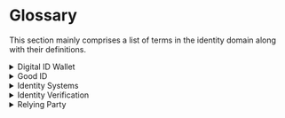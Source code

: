 # Glossary

This section mainly comprises a list of terms in the identity domain along with their definitions.

<details>

<summary>Digital ID Wallet</summary>

A digital ID wallet is a tool that stores and manages personal information and identity credentials securely in a digital format. It helps people keep their information organized and protected. This wallet ensures the safety of personal data and makes it easily accessible when needed.

</details>

<details>

<summary>Good ID</summary>

Good ID refers to a set of principles and practices that encompass secure, inclusive, and privacy-respecting methods for digital identity. It emphasizes the following key attributes:

1. **Secure**: Good ID systems should prioritize security, ensuring that individuals' identities are protected from theft and unauthorized access. This involves robust authentication methods and data encryption.
2. **Inclusive**: Good ID systems should be accessible to all, regardless of socio-economic status, location, or personal circumstances. They should not exclude or discriminate against any group.
3. **Privacy-Respecting**: Good ID systems should respect individuals' privacy by minimizing the collection and use of personal data to only what is necessary and by implementing strong data protection measures.
4. **User-Centric**: Good ID focuses on user control and consent, allowing individuals to manage and control their digital identities.
5. **Interoperable**: It's essential that different ID systems can work together, fostering compatibility and reducing the need for individuals to manage multiple, fragmented identities.
6. **Open Standards**: Open, transparent standards should underpin Good ID systems to ensure they can be independently reviewed and are not controlled by a single entity.
7. **Sustainability**: Good ID systems should be sustainable in the long term, considering the environmental impact, cost, and resource requirements.

These principles are essential for building trustworthy and ethical digital identity systems that benefit both individuals and the organizations and services that rely on them.

</details>

<details>

<summary>Identity Systems</summary>

Identity systems, in the context of digital identity and access management, refer to the infrastructure, processes, and technologies used to manage and verify the identities of individuals or entities in the digital realm. These systems play a crucial role in ensuring secure and controlled access to various online services, platforms, and resources.

</details>

<details>

<summary>Identity Verification</summary>

Identity verification is the important process of ensuring that a person is who they claim to be to avail of various government and private sector services.

This process allows one to confirm one's identity and confirm the validity of details shared on the relying party's online portal.

Let us understand the different models and their pros and cons.

* **Assisted model:** In this model, an assistant lends his system or uses it on behalf of the user. While using this model, it is important not to use a password for user verification.
  * Biometric verification is passwordless, making verification equitable for everyone. Biometric capture is based on [SBI](https://app.gitbook.com/s/-M1R77ZUwR6XwtPjJIVm/biometrics/mosip-device-service-specification). This specification allows a general-purpose biometric device (of course compliant with the specification) to capture anyone's biometrics and verify them. This allows the use of biometrics beyond the personal device.
  * OTP: Passwordless, but will require access to one's phone. Biometrics, in rare cases, can reject a valid user. Our OTP solution bridges the divide in these scenarios.
* **Self-authentication** - In this model, a user can verify themselves. This is a well-known model and has been in use over the internet.
  * QR Code - By using a selfie image in a smartphone, one can authenticate locally on their phone and use the enrolled private key to release an authentication token. This mode allows the usage of a personal smartphone as an authenticator.

</details>

<details>

<summary>Relying Party</summary>

A relying party is a service provider that depends on an identity provider for authentication and identity verification, enabling users to access their services securely and conveniently.&#x20;

They are typically online services, websites, or applications that need to verify the identity of users for access control, personalization, or other purposes.&#x20;

The identity provider, often utilizing protocols like OpenID Connect, provides authentication and identity information to the relying party, allowing users to access the service without having to create a new account or authenticate separately for each relying party.

</details>
